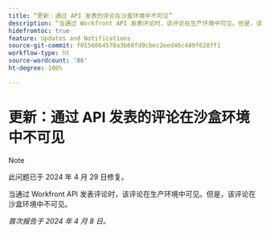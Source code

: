 ```yaml
---
title: “更新：通过 API 发表的评论在沙盒环境中不可见”
description: “当通过 Workfront API 发表评论时，该评论在生产环境中可见。但是，该评论在沙盒环境中不可见。"
hidefromtoc: true
feature: Updates and Notifications
source-git-commit: f0156064570a3b68fd9cbec2eed46c489f628ff1
workflow-type: ht
source-wordcount: '86'
ht-degree: 100%

---
```



# 更新：通过 API 发表的评论在沙盒环境中不可见

>[!NOTE]
>
>此问题已于 2024 年 4 月 29 日修复。

当通过 Workfront API 发表评论时，该评论在生产环境中可见。但是，该评论在沙盒环境中不可见。

_首次报告于 2024 年 4 月 8 日。_


